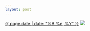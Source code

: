 ```yaml
---
layout: post
---
```


<p>
  <time><a href="/123">{{ page.date | date: "%B %e, %Y" }}</a></time>
  <a href="/123"><img src="{{ site.assets_url }}/123-640.jpg" srcset="{{ site.assets_url }}/123-1280.jpg 1280w, {{ site.assets_url }}/123-960.jpg 960w, {{ site.assets_url }}/123-640.jpg 640w, {{ site.assets_url }}/123-320.jpg 320w" sizes="(min-width: 700px) 50vw, calc(100vw - 2rem)" /></a>
</p>
